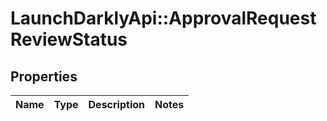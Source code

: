 # LaunchDarklyApi::ApprovalRequestReviewStatus

## Properties
Name | Type | Description | Notes
------------ | ------------- | ------------- | -------------


